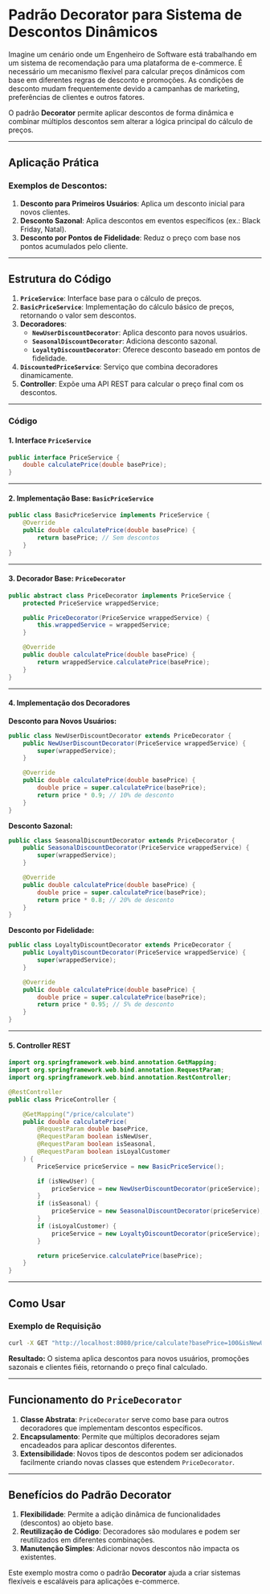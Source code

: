 
# Padrão Decorator para Sistema de Descontos Dinâmicos

Imagine um cenário onde um Engenheiro de Software está trabalhando em um sistema de recomendação para uma plataforma de e-commerce. É necessário um mecanismo flexível para calcular preços dinâmicos com base em diferentes regras de desconto e promoções. As condições de desconto mudam frequentemente devido a campanhas de marketing, preferências de clientes e outros fatores.

O padrão **Decorator** permite aplicar descontos de forma dinâmica e combinar múltiplos descontos sem alterar a lógica principal do cálculo de preços.

---

## Aplicação Prática

### Exemplos de Descontos:

1. **Desconto para Primeiros Usuários**: Aplica um desconto inicial para novos clientes.
2. **Desconto Sazonal**: Aplica descontos em eventos específicos (ex.: Black Friday, Natal).
3. **Desconto por Pontos de Fidelidade**: Reduz o preço com base nos pontos acumulados pelo cliente.

---

## Estrutura do Código

1. **`PriceService`**: Interface base para o cálculo de preços.
2. **`BasicPriceService`**: Implementação do cálculo básico de preços, retornando o valor sem descontos.
3. **Decoradores**:
   - **`NewUserDiscountDecorator`**: Aplica desconto para novos usuários.
   - **`SeasonalDiscountDecorator`**: Adiciona desconto sazonal.
   - **`LoyaltyDiscountDecorator`**: Oferece desconto baseado em pontos de fidelidade.
4. **`DiscountedPriceService`**: Serviço que combina decoradores dinamicamente.
5. **Controller**: Expõe uma API REST para calcular o preço final com os descontos.

---

### Código

#### 1. Interface `PriceService`

```java
public interface PriceService {
    double calculatePrice(double basePrice);
}
```

---

#### 2. Implementação Base: `BasicPriceService`

```java
public class BasicPriceService implements PriceService {
    @Override
    public double calculatePrice(double basePrice) {
        return basePrice; // Sem descontos
    }
}
```

---

#### 3. Decorador Base: `PriceDecorator`

```java
public abstract class PriceDecorator implements PriceService {
    protected PriceService wrappedService;

    public PriceDecorator(PriceService wrappedService) {
        this.wrappedService = wrappedService;
    }

    @Override
    public double calculatePrice(double basePrice) {
        return wrappedService.calculatePrice(basePrice);
    }
}
```

---

#### 4. Implementação dos Decoradores

**Desconto para Novos Usuários:**

```java
public class NewUserDiscountDecorator extends PriceDecorator {
    public NewUserDiscountDecorator(PriceService wrappedService) {
        super(wrappedService);
    }

    @Override
    public double calculatePrice(double basePrice) {
        double price = super.calculatePrice(basePrice);
        return price * 0.9; // 10% de desconto
    }
}
```

**Desconto Sazonal:**

```java
public class SeasonalDiscountDecorator extends PriceDecorator {
    public SeasonalDiscountDecorator(PriceService wrappedService) {
        super(wrappedService);
    }

    @Override
    public double calculatePrice(double basePrice) {
        double price = super.calculatePrice(basePrice);
        return price * 0.8; // 20% de desconto
    }
}
```

**Desconto por Fidelidade:**

```java
public class LoyaltyDiscountDecorator extends PriceDecorator {
    public LoyaltyDiscountDecorator(PriceService wrappedService) {
        super(wrappedService);
    }

    @Override
    public double calculatePrice(double basePrice) {
        double price = super.calculatePrice(basePrice);
        return price * 0.95; // 5% de desconto
    }
}
```

---

#### 5. Controller REST

```java
import org.springframework.web.bind.annotation.GetMapping;
import org.springframework.web.bind.annotation.RequestParam;
import org.springframework.web.bind.annotation.RestController;

@RestController
public class PriceController {

    @GetMapping("/price/calculate")
    public double calculatePrice(
        @RequestParam double basePrice,
        @RequestParam boolean isNewUser,
        @RequestParam boolean isSeasonal,
        @RequestParam boolean isLoyalCustomer
    ) {
        PriceService priceService = new BasicPriceService();

        if (isNewUser) {
            priceService = new NewUserDiscountDecorator(priceService);
        }
        if (isSeasonal) {
            priceService = new SeasonalDiscountDecorator(priceService);
        }
        if (isLoyalCustomer) {
            priceService = new LoyaltyDiscountDecorator(priceService);
        }

        return priceService.calculatePrice(basePrice);
    }
}
```

---

## Como Usar

### Exemplo de Requisição

```bash
curl -X GET "http://localhost:8080/price/calculate?basePrice=100&isNewUser=true&isSeasonal=true&isLoyalCustomer=true"
```

**Resultado:** O sistema aplica descontos para novos usuários, promoções sazonais e clientes fiéis, retornando o preço final calculado.

---

## Funcionamento do `PriceDecorator`

1. **Classe Abstrata**: `PriceDecorator` serve como base para outros decoradores que implementam descontos específicos.
2. **Encapsulamento**: Permite que múltiplos decoradores sejam encadeados para aplicar descontos diferentes.
3. **Extensibilidade**: Novos tipos de descontos podem ser adicionados facilmente criando novas classes que estendem `PriceDecorator`.

---

## Benefícios do Padrão Decorator

1. **Flexibilidade**: Permite a adição dinâmica de funcionalidades (descontos) ao objeto base.
2. **Reutilização de Código**: Decoradores são modulares e podem ser reutilizados em diferentes combinações.
3. **Manutenção Simples**: Adicionar novos descontos não impacta os existentes.

Este exemplo mostra como o padrão **Decorator** ajuda a criar sistemas flexíveis e escaláveis para aplicações e-commerce.
